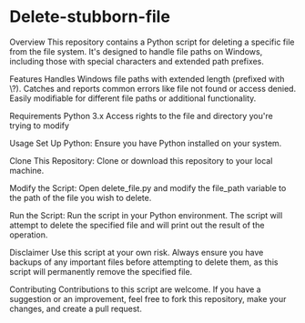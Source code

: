 # Delete-stubborn-file

Overview
This repository contains a Python script for deleting a specific file from the file system. It's designed to handle file paths on Windows, including those with special characters and extended path prefixes.

Features
Handles Windows file paths with extended length (prefixed with \\?\).
Catches and reports common errors like file not found or access denied.
Easily modifiable for different file paths or additional functionality.

Requirements
Python 3.x
Access rights to the file and directory you're trying to modify

Usage
Set Up Python: Ensure you have Python installed on your system.

Clone This Repository: Clone or download this repository to your local machine.

Modify the Script: Open delete_file.py and modify the file_path variable to the path of the file you wish to delete.

Run the Script: Run the script in your Python environment. The script will attempt to delete the specified file and will print out the result of the operation.

Disclaimer
Use this script at your own risk. Always ensure you have backups of any important files before attempting to delete them, as this script will permanently remove the specified file.

Contributing
Contributions to this script are welcome. If you have a suggestion or an improvement, feel free to fork this repository, make your changes, and create a pull request.
